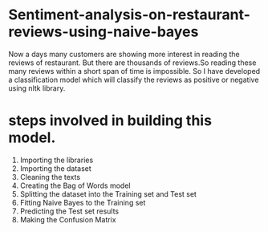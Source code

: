 # Sentiment-analysis-on-restaurant-reviews-using-naive-bayes
Now a days many customers are showing more interest in reading the reviews of restaurant. But there are thousands of reviews.So reading these many reviews within a short span of time is impossible. So I have developed a classification model which will classify the reviews as positive or negative using nltk library. 
# steps involved in building this model.
1. Importing the libraries 
2. Importing the dataset 
3. Cleaning the texts 
4. Creating the Bag of Words model 
5. Splitting the dataset into the Training set and Test set 
6. Fitting Naive Bayes to the Training set 
7. Predicting the Test set results 
8. Making the Confusion Matrix 
